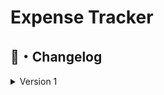 # Expense Tracker

## <a id="Changelog"></a>📝・Changelog
<details>
  <summary>Version 1</summary>

    
    - Version 1.0.0
        - Added Login System
        - Added Blocking system for when user inserts wrong pin 5 times in a row. Each time user goes to blocking area, the blocking time doubles.
        - Added Static Methods for code optimization
        - Configuration File located in %temp% "FileManagement.cfg"
    

</details>
